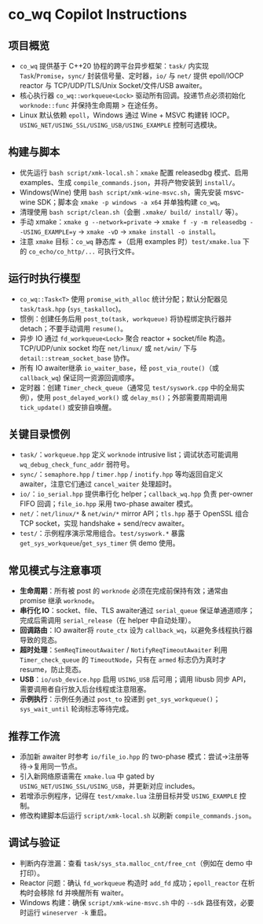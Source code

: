 # co_wq Copilot Instructions

## 项目概览
- `co_wq` 提供基于 C++20 协程的跨平台异步框架：`task/` 内实现 `Task`/`Promise`，`sync/` 封装信号量、定时器，`io/` 与 `net/` 提供 epoll/IOCP reactor 与 TCP/UDP/TLS/Unix Socket/文件/USB awaiter。
- 核心执行器 `co_wq::workqueue<Lock>` 驱动所有回调。投递节点必须初始化 `worknode::func` 并保持生命周期 > 在途任务。
- Linux 默认依赖 `epoll`，Windows 通过 Wine + MSVC 构建转 IOCP。`USING_NET/USING_SSL/USING_USB/USING_EXAMPLE` 控制可选模块。

## 构建与脚本
- 优先运行 `bash script/xmk-local.sh`：`xmake` 配置 releasedbg 模式、启用 examples、生成 `compile_commands.json`，并将产物安装到 `install/`。
- Windows(Wine) 使用 `bash script/xmk-wine-msvc.sh`，需先安装 msvc-wine SDK；脚本会 `xmake -p windows -a x64` 并单独构建 `co_wq`。
- 清理使用 `bash script/clean.sh`（会删 `.xmake/ build/ install/` 等）。
- 手动 xmake：`xmake g --network=private` → `xmake f -y -m releasedbg --USING_EXAMPLE=y` → `xmake -vD` → `xmake install -o install`。
- 注意 `xmake` 目标：`co_wq` 静态库 +（启用 examples 时）`test/xmake.lua` 下的 `co_echo/co_http/...` 可执行文件。

## 运行时执行模型
- `co_wq::Task<T>` 使用 `promise_with_alloc` 统计分配；默认分配器见 `task/task.hpp` (`sys_taskalloc`)。
- 惯例：创建任务后用 `post_to(task, workqueue)` 将协程绑定执行器并 detach；不要手动调用 `resume()`。
- 异步 IO 通过 `fd_workqueue<Lock>` 聚合 reactor + socket/file 构造。TCP/UDP/unix socket 均在 `net/linux/` 或 `net/win/` 下与 `detail::stream_socket_base` 协作。
- 所有 IO awaiter继承 `io_waiter_base`，经 `post_via_route()`（或 `callback_wq`) 保证同一资源回调顺序。
- 定时器：创建 `Timer_check_queue`（通常见 `test/syswork.cpp` 中的全局实例），使用 `post_delayed_work()` 或 `delay_ms()`；外部需要周期调用 `tick_update()` 或安排自唤醒。

## 关键目录惯例
- `task/`：`workqueue.hpp` 定义 `worknode` intrusive list；调试状态可能调用 `wq_debug_check_func_addr` 弱符号。
- `sync/`：`semaphore.hpp` / `timer.hpp` / `inotify.hpp` 等均返回自定义 awaiter，注意它们通过 `cancel_waiter` 处理超时。
- `io/`：`io_serial.hpp` 提供串行化 helper；`callback_wq.hpp` 负责 per-owner FIFO 回调；`file_io.hpp` 采用 two-phase awaiter 模式。
- `net/`：`net/linux/*` & `net/win/*` mirror API；`tls.hpp` 基于 OpenSSL 组合 TCP socket，实现 handshake + send/recv awaiter。
- `test/`：示例程序演示常用组合。`test/syswork.*` 暴露 `get_sys_workqueue`/`get_sys_timer` 供 demo 使用。

## 常见模式与注意事项
- **生命周期**：所有被 post 的 `worknode` 必须在完成前保持有效；通常由 promise 继承 `worknode`。
- **串行化 IO**：socket、file、TLS awaiter通过 `serial_queue` 保证单通道顺序；完成后需调用 `serial_release`（在 helper 中自动处理）。
- **回调路由**：IO awaiter将 `route_ctx` 设为 `callback_wq`，以避免多线程执行器导致的竞态。
- **超时处理**：`SemReqTimeoutAwaiter` / `NotifyReqTimeoutAwaiter` 利用 `Timer_check_queue` 的 `TimeoutNode`，只有在 `armed` 标志仍为真时才 resume，防止竞态。
- **USB**：`io/usb_device.hpp` 启用 `USING_USB` 后可用；调用 libusb 同步 API，需要调用者自行放入后台线程或注意阻塞。
- **示例执行**：示例任务通过 `post_to` 投递到 `get_sys_workqueue()`；`sys_wait_until` 轮询标志等待完成。

## 推荐工作流
- 添加新 awaiter 时参考 `io/file_io.hpp` 的 two-phase 模式：尝试->注册等待->复用同一节点。
- 引入新网络原语需在 `xmake.lua` 中 gated by `USING_NET/USING_SSL/USING_USB`，并更新对应 includes。
- 若增添示例程序，记得在 `test/xmake.lua` 注册目标并受 `USING_EXAMPLE` 控制。
- 修改构建脚本后运行 `script/xmk-local.sh` 以刷新 `compile_commands.json`。

## 调试与验证
- 判断内存泄漏：查看 `task/sys_sta.malloc_cnt/free_cnt`（例如在 demo 中打印）。
- Reactor 问题：确认 `fd_workqueue` 构造时 `add_fd` 成功；`epoll_reactor` 在析构时会移除 fd 并唤醒所有 waiter。
- Windows 构建：确保 `script/xmk-wine-msvc.sh` 中的 `--sdk` 路径有效，必要时运行 `wineserver -k` 重启。
